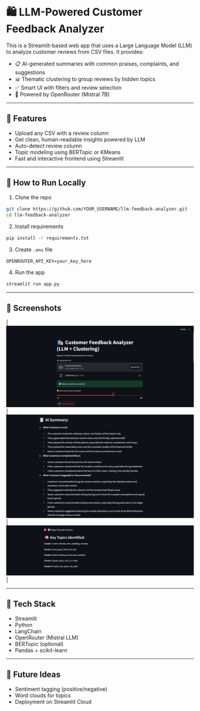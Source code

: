 # 🛍️ LLM-Powered Customer Feedback Analyzer

This is a Streamlit-based web app that uses a Large Language Model (LLM) to analyze customer reviews from CSV files. It provides:

- 📋 AI-generated summaries with common praises, complaints, and suggestions
- 📊 Thematic clustering to group reviews by hidden topics
- ✅ Smart UI with filters and review selection
- 🧠 Powered by OpenRouter (Mistral 7B)

---

## 🔧 Features

- Upload any CSV with a review column
- Get clean, human-readable insights powered by LLM
- Auto-detect review column
- Topic modeling using BERTopic or KMeans
- Fast and interactive frontend using Streamlit

---

## 🚀 How to Run Locally

1. Clone the repo  
```bash
git clone https://github.com/YOUR_USERNAME/llm-feedback-analyzer.git
cd llm-feedback-analyzer
```

2. Install requirements  
```bash
pip install -r requirements.txt
```

3. Create `.env` file  
```env
OPENROUTER_API_KEY=your_key_here
```

4. Run the app  
```bash
streamlit run app.py
```

---

## 📸 Screenshots

| ![Homepage](homepage.png) | ![Summary](result.png) | ![Thematic Clustering](result1.png) |


---

## 📌 Tech Stack

- Streamlit
- Python
- LangChain
- OpenRouter (Mistral LLM)
- BERTopic (optional)
- Pandas + scikit-learn

---

## 🧠 Future Ideas

- Sentiment tagging (positive/negative)
- Word clouds for topics
- Deployment on Streamlit Cloud